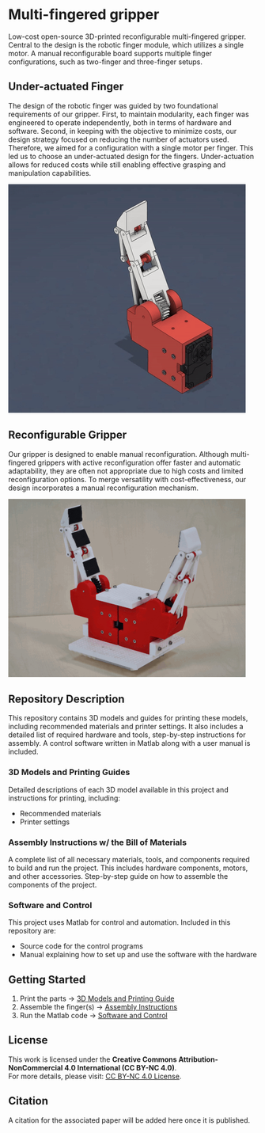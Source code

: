 # Multi-fingered gripper

Low-cost open-source 3D-printed reconfigurable multi-fingered gripper. Central to the design is the robotic finger module, which utilizes a single motor. A manual reconfigurable board supports multiple finger configurations, such as two-finger and three-finger setups.

## Under-actuated Finger
The design of the robotic finger was guided by two foundational requirements of our gripper. First, to maintain modularity, each finger was engineered to operate independently, both in terms of hardware and software. Second, in keeping with the objective to minimize costs, our design strategy focused on reducing the number of actuators used. Therefore, we aimed for a configuration with a single motor per finger. This led us to choose an under-actuated design for the fingers. Under-actuation allows for reduced costs while still enabling effective grasping and manipulation capabilities.

![Exploiding view of the finger design](additional_files/images/Fng_expl_gf_480.gif)

## Reconfigurable Gripper
Our gripper is designed to enable manual reconfiguration. Although multi-fingered grippers with active reconfiguration offer faster and automatic adaptability, they are often not appropriate due to high costs and limited reconfiguration options. To merge versatility with cost-effectiveness, our design incorporates a manual reconfiguration mechanism.

![Three examples of a gripper configuration](additional_files/images/recon_gif_480.gif)

## Repository Description

This repository contains 3D models and guides for printing these models, including recommended materials and printer settings. It also includes a detailed list of required hardware and tools, step-by-step instructions for assembly. A control software written in Matlab along with a user manual is included.

### 3D Models and Printing Guides

Detailed descriptions of each 3D model available in this project and instructions for printing, including:
- Recommended materials
- Printer settings

### Assembly Instructions w/ the Bill of Materials

A complete list of all necessary materials, tools, and components required to build and run the project. This includes hardware components, motors, and other accessories. Step-by-step guide on how to assemble the components of the project.

### Software and Control

This project uses Matlab for control and automation. Included in this repository are:
- Source code for the control programs
- Manual explaining how to set up and use the software with the hardware

## Getting Started

1. Print the parts -> [3D Models and Printing Guide](3D%20models/)
2. Assemble the finger(s) -> [Assembly Instructions](assembly/)
3. Run the Matlab code -> [Software and Control](SW/)

## License

This work is licensed under the **Creative Commons Attribution-NonCommercial 4.0 International (CC BY-NC 4.0)**.  
For more details, please visit: [CC BY-NC 4.0 License](https://creativecommons.org/licenses/by-nc/4.0/).

## Citation

A citation for the associated paper will be added here once it is published.
